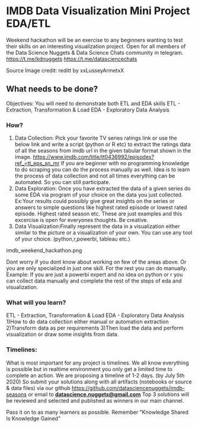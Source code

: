 # IMDB Data Visualization Mini Project EDA/ETL
Weekend hackathon will be an exercise to any beginners wanting to test their skills on an interesting visualization project.
Open for all members of the Data Science Nuggets & Data Science Chats community in telegram.
https://t.me/kdnuggets
https://t.me/datasciencechats

Source Image credit: reditt by xxLusseyArmetxX

## What needs to be done?
Objectives: You will need to demonstrate both ETL and EDA skills
ETL - Extraction, Transformation & Load
EDA - Exploratory Data Analysis

### How?
1) Data Collection: Pick your favorite TV series ratings link or use the below link and write a script (python or R etc) to extract the ratings data of all the seasons from imdb url in the given tabular format shown in the image.
https://www.imdb.com/title/tt0436992/episodes?ref_=tt_eps_sn_mr
If you are beginner with no programming knowledge to do scraping you can do the process manually as well. Idea is to learn the process of data collection and not all times everything can be automated. So you can still participate.
2) Data Exploration: Once you have extracted the data of a given series do some EDA via program of your choice on the data you just collected. Ex:Your results could possibly give great insights on the series or answers to simple questions like highest rated episode or lowest rated episode. Highest rated season etc. These are just examples and this excercise is open for everyones thoughts. Be creative.
3) Data Visualization:Finally represent the data in a visualization either similar to the picture or a visualization of your own. You can use any tool of your choice. (python,r,powerbi, tableau etc.)

imdb_weekend_hackathon.png

Dont worry if you dont know about working on few of the areas above. Or you are only specialized in just one skill. For the rest you can do manually. Example: If you are just a powerbi expert and no idea on python or r you can collect data manually and complete the rest of the steps of eda and visualization.

### What will you learn?
ETL - Extraction, Transformation & Load
EDA - Exploratory Data Analysis
1)How to do data collection either manual or automation extraction
2)Transform data as per requirements
3)Then load the data and perform visualization or draw some insights from data.

### Timelines:
What is most important for any project is timelines. We all know everything is possible but in realtime environment you only get a limited time to complete an action. 
We are proposing a timeline of 1-2 days. (by July 5th 2020)
So submit your solutions along with all artifacts (notebooks or source & data files) via our github https://github.com/datasciencenuggets/imdb-seasons  or email to **datascience.nuggets@gmail.com**
Top 3 solutions will be reviewed and selected and published as winners in our main channel.

Pass it on to as many learners as possible. Remember "Knowledge Shared Is Knowledge Gained"
